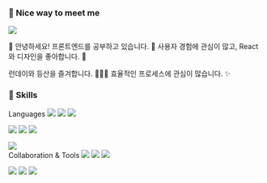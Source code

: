 ### 🤞 Nice way to meet me
<a href="https://mail.google.com/mail/?view=cm&amp;fs=1&amp;to=soyoon6875@gmail.com" target="_blank"><img src="https://img.shields.io/badge/soyoon6875@gmail.com-EA4335?style=flat-square&logo=gmail&logoColor=fff"/></a>

👋 안녕하세요! 프론트엔드를 공부하고 있습니다. 🚀
사용자 경험에 관심이 많고, React와 디자인을 좋아합니다. 💖

런데이와 등산을 즐겨합니다. 🏃‍♀️🌄
효율적인 프로세스에 관심이 많습니다. ✨

### 💪 Skills
Languages
<img src="https://img.shields.io/badge/React-61DAFB?style=flat-square&logo=react&logoColor=fff"> <img src="https://img.shields.io/badge/Redux-764ABC?style=flat-square&logo=Redux&logoColor=white"> <img src="https://img.shields.io/badge/Javascript-F7DF1E?style=flat-square&logo=javascript&logoColor=fff"><br>

<img src="https://img.shields.io/badge/CSS3-1572B6?style=flat-square&logo=CSS3&logoColor=fff"> <img src="https://img.shields.io/badge/PostCSS-DD3A0A?style=flat-square&logo=PostCSS&logoColor=white"> <img src="https://img.shields.io/badge/Scss-CC6699?style=flat-square&logo=sass&logoColor=fff"><br>

<img src="https://img.shields.io/badge/Typescript-3178C6?style=flat-square&logo=typescript&logoColor=fff"> 

<br>
Collaboration & Tools
<img src="https://img.shields.io/badge/Netlify-00C7B7?style=flat-square&logo=Netlify&logoColor=white"> <img src="https://img.shields.io/badge/Visualstudiocode-007ACC?style=flat-square&logo=visualstudiocode&logoColor=white"> <img src="https://img.shields.io/badge/Eclipseide-2C2255?style=flat-square&logo=eclipseide&logoColor=white"><br>

<img src="https://img.shields.io/badge/Figma-F24E1E?style=flat-square&logo=figma&logoColor=white"> <img src="https://img.shields.io/badge/Git-F05032?style=flat-square&logo=git&logoColor=white"> <img src="https://img.shields.io/badge/Github-181717?style=flat-square&logo=github&logoColor=white">
